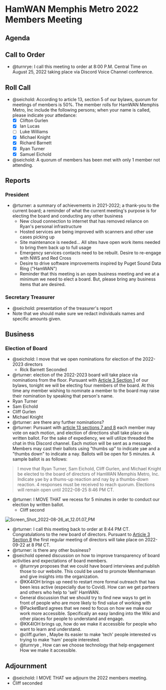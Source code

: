 # HamWAN Memphis Metro 2022 Members Meeting

## Agenda

## Call to Order

- @turnrye: I call this meeting to order at 8:00 P.M. Central Time on August 25, 2022 taking place via Discord Voice Channel conference.

## Roll Call

- @seichold: According to article 13, section 5 of our bylaws, quorum for meetings of members is 50%. The member rolls for HamWAN Memphis Metro, Inc include the following persons; when your name is called, please indicate your attedance:
  * [x] Clifton Gurlen
  * [x] Ian Lucas
  * [ ] Luke Williams
  * [x] Michael Knight
  * [x] Richard Barnett
  * [x] Ryan Turner
  * [x] Samuel Eichold
- @seichold: A quorum of members has been met with only 1 member not attending.

## Reports

### President

- @rturner: a summary of achievements in 2021-2022; a thank-you to the current board; a reminder of what the current meeting's purpose is for electing the board and conducting any other business
  - New cloud connection to internet that has removed reliance on Ryan's personal infrastructure
  - Hosted services are being improved with scanners and other use cases picking up
  - Site maintenance is needed... All sites have open work items needed to bring them back up to full usage
  - Emergency services contacts need to be rebuilt. Desire to re-engage with NWS and Red Cross
  - Desire to drive software improvements inspired by Puget Sound Data Ring ("HamWAN")
  - Reminder that this meeting is an open business meeting and we at a minimum we need to elect a board. But, please bring any business items that are desired.

### Secretary Treasurer

- @seichold: presentation of the treasurer's report
- Note that we should make sure we redact individuals names and specific amounts given.

## Business

### Election of Board

- @seichold: I move that we open nominations for election of the 2022-2023 directors
  - Rick Barnett Seconded
- @rturner: election of the 2022-2023 board will take place via nominations from the floor. Pursuant with [Article 3 Section 1](https://gitlab.com/groups/memhamwan/-/wikis/Business-Ops/Bylaws#section-1-number) of our bylaws, tonight we will be electing four members of the board. At this time any member wishing to nominate a member to the board may raise their nomination by speaking that person's name.
- Ryan Turner
- Sam Eichold
- Cliff Gurlen
- Michael Knight
- @rturner: are there any further nominations?
- @rturner: Pursuant with [article 13 sections 7 and 8](https://gitlab.com/groups/memhamwan/-/wikis/Business-Ops/Bylaws#section-7-voting-rights) each member may vote on each motion, and election of directions shall take place via written ballot. For the sake of expediency, we will utilize threaded the chat in this Discord channel. Each motion will be sent as a message. Members may cast their ballots using "thumbs up" to indicate yae and a "thumbs down" to indicate a nay. Ballots will be open for 5 minutes. A sample ballot is as follows:

> I move that Ryan Turner, Sam Eichold, Cliff Gurlen, and Michael Knight be elected to the board of directors of HamWAN Memphis Metro, Inc. Indicate yae by a thums-up reaction and nay by a thumbs-down reaction. 4 responses must be received to reach quorum. Elections will remain open until 2022-08-25 8:46 PM CT.

- @rturner: I MOVE THAT we recess for 5 minutes in order to conduct our election by written ballot.
  - Cliff second

![Screen_Shot_2022-08-26_at_12.01.07_PM](uploads/899091d60e3d6978816b24d7e2622558/Screen_Shot_2022-08-26_at_12.01.07_PM.png)

- @rturner: I call this meeting back to order at 8:44 PM CT. Congratulations to the new board of directors. Pursuant to [Article 3 Section 8](https://gitlab.com/groups/memhamwan/-/wikis/Business-Ops/Bylaws#section-8-regular-meetings) the first regular meeting of directors will take place on 2022-09-22 at 8 PM CT.
- @rturner: is there any other business?
- @seichold opened discussion on how to improve transparency of board activities and expectations of board members.
  - @turnrye proposes that we could have board interviews and publish those to our website. This could be used to promote Memhamwan and give insights into the organization.
  - @KK4IOH  brings up need to restart more formal outreach that has been less active (especially due to Covid). How can we get partners and others who help to 'sell' HamWAN.
  - General discussion that we should try to find new ways to get in front of people who are more likely to find value of working with
  - @PacketBard  agrees that we need to focus on how we make our work more accessible. Specifically an easy landing into the Wiki and other places for people to understand and engage.
  - @KK4IOH  brings up, how do we make it accessible for people who want to learn and understand.
  - @cliff.gurlen , Maybe its easier to make 'tech' people interested vs trying to make 'ham' people interested.
  - @turnrye , How can we choose technology that help engagement How we make it accessible.

## Adjournment

- @seichold: I MOVE THAT we adjourn the 2022 members meeting.
- Cliff seconded
